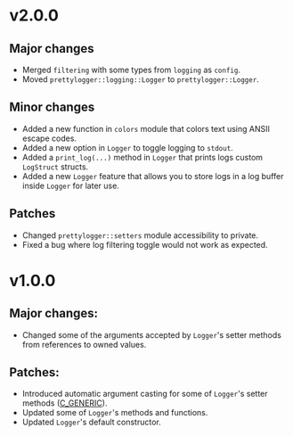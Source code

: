 # v2.0.0

## Major changes
* Merged `filtering` with some types from `logging` as `config`.
* Moved `prettylogger::logging::Logger` to `prettylogger::Logger`.

## Minor changes
* Added a new function in `colors` module that colors text using ANSII escape
codes.
* Added a new option in `Logger` to toggle logging to `stdout`.
* Added a `print_log(...)` method in `Logger` that prints logs custom `LogStruct`
structs.
* Added a new `Logger` feature that allows you to store logs in a log buffer
inside `Logger` for later use.

## Patches
* Changed `prettylogger::setters` module accessibility to private.
* Fixed a bug where log filtering toggle would not work as expected.


# v1.0.0

## Major changes:
* Changed some of the arguments accepted by `Logger`'s setter methods from
references to owned values.

## Patches:
* Introduced automatic argument casting for some of `Logger`'s setter methods ([C_GENERIC](https://rust-lang.github.io/api-guidelines/flexibility.html#c-generic)).
* Updated some of `Logger`'s methods and functions.
* Updated `Logger`'s default constructor.
